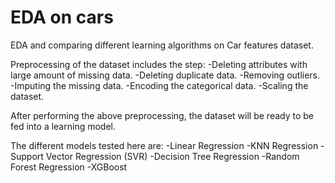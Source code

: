 # EDA on cars

EDA and comparing different learning algorithms on Car features dataset.

Preprocessing of the dataset includes the step:
-Deleting attributes with large amount of missing data.
-Deleting duplicate data.
-Removing outliers.
-Imputing the missing data.
-Encoding the categorical data.
-Scaling the dataset.

After performing the above preprocessing, the dataset will be ready to be fed into a learning model.

The different models tested here are:
-Linear Regression
-KNN Regression
-Support Vector Regression (SVR)
-Decision Tree Regression
-Random Forest Regression
-XGBoost
